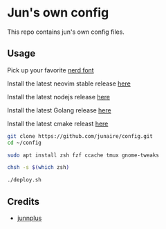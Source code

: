 # Jun's own config

This repo contains jun's own config files.

## Usage

Pick up your favorite [nerd font](https://github.com/ryanoasis/nerd-fonts/releases)

Install the latest neovim stable release [here](https://github.com/neovim/neovim/releases/tag/stable)

Install the latest nodejs release [here](https://nodejs.org/en/download)

Install the latest Golang release [here](https://go.dev/doc/install)

Install the latest cmake releast [here](https://cmake.org/download/)

```bash
git clone https://github.com/junaire/config.git
cd ~/config

sudo apt install zsh fzf ccache tmux gnome-tweaks

chsh -s $(which zsh)

./deploy.sh
```
## Credits

* [junnplus](https://github.com/junnplus/dotfiles)
